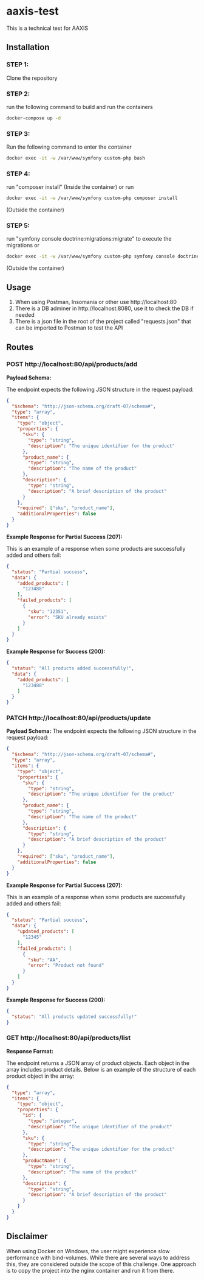 # aaxis-test

This is a technical test for AAXIS

## Installation

### STEP 1: 
Clone the repository

### STEP 2:
run the following command to build and run the containers
```bash
docker-compose up -d
```

### STEP 3:
Run the following command to enter the container

```bash 
docker exec -it -w /var/www/symfony custom-php bash
```
### STEP 4:
run "composer install" (Inside the container)
or run 
```bash
docker exec -it -w /var/www/symfony custom-php composer install
```
(Outside the container)
### STEP 5:
run "symfony console doctrine:migrations:migrate" to execute the migrations
or 
```bash
docker exec -it -w /var/www/symfony custom-php symfony console doctrine:migrations:migrate
```
(Outside the container)
## Usage

1. When using Postman, Insomania or other use http://localhost:80
2. There is a DB adminer in http://localhost:8080, use it to check the DB if needed
3. There is a json file in the root of the project called "requests.json" that can be imported to Postman to test the API

## Routes
### POST http://localhost:80/api/products/add
**Payload Schema:**

The endpoint expects the following JSON structure in the request payload:

```json
{
  "$schema": "http://json-schema.org/draft-07/schema#",
  "type": "array",
  "items": {
    "type": "object",
    "properties": {
      "sku": {
        "type": "string",
        "description": "The unique identifier for the product"
      },
      "product_name": {
        "type": "string",
        "description": "The name of the product"
      },
      "description": {
        "type": "string",
        "description": "A brief description of the product"
      }
    },
    "required": ["sku", "product_name"],
    "additionalProperties": false
  }
}
```
**Example Response for Partial Success (207):**

This is an example of a response when some products are successfully added and others fail:

```json
{
  "status": "Partial success",
  "data": {
    "added_products": [
      "123488"
    ],
    "failed_products": [
      {
        "sku": "12351",
        "error": "SKU already exists"
      }
    ]
  }
}
```
**Example Response for Success (200):**
```json
{
  "status": "All products added successfully!",
  "data": {
    "added_products": [
      "123488"
    ]
  }
}
```
### PATCH http://localhost:80/api/products/update
**Payload Schema:**
The endpoint expects the following JSON structure in the request payload:
```json
{
  "$schema": "http://json-schema.org/draft-07/schema#",
  "type": "array",
  "items": {
    "type": "object",
    "properties": {
      "sku": {
        "type": "string",
        "description": "The unique identifier for the product"
      },
      "product_name": {
        "type": "string",
        "description": "The name of the product"
      },
      "description": {
        "type": "string",
        "description": "A brief description of the product"
      }
    },
    "required": ["sku", "product_name"],
    "additionalProperties": false
  }
}
```
**Example Response for Partial Success (207):**

This is an example of a response when some products are successfully added and others fail:

```json
{
  "status": "Partial success",
  "data": {
    "updated_products": [
      "12345"
    ],
    "failed_products": [
      {
        "sku": "AA",
        "error": "Product not found"
      }
    ]
  }
}
```
**Example Response for Success (200):**
```json
{
  "status": "All products updated successfully!"
}
```
### GET http://localhost:80/api/products/list
**Response Format:**

The endpoint returns a JSON array of product objects. Each object in the array includes product details. Below is an example of the structure of each product object in the array:

```json
{
  "type": "array",
  "items": {
    "type": "object",
    "properties": {
      "id": {
        "type": "integer",
        "description": "The unique identifier of the product"
      },
      "sku": {
        "type": "string",
        "description": "The unique identifier for the product"
      },
      "productName": {
        "type": "string",
        "description": "The name of the product"
      },
      "description": {
        "type": "string",
        "description": "A brief description of the product"
      }
    }
  }
}
```
## Disclaimer

When using Docker on Windows, the user
might experience slow performance with bind-volumes. While there are 
several ways to address this, they are considered outside the scope of
this challenge. One approach is to copy the project into the nginx container
and run it from there.

